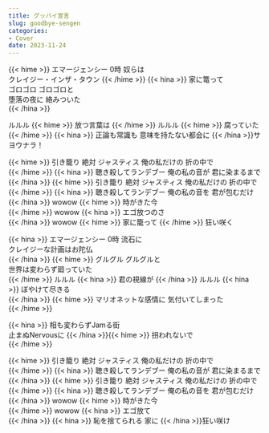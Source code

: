 ```yaml
---
title: グッバイ宣言
slug: goodbye-sengen
categories:
- Cover
date: 2023-11-24
---
```


{{< hime >}}
エマージェンシー 0時 奴らは  
クレイジー・インザ・タウン
{{< /hime >}} {{< hina >}}
家に篭って  
ゴロゴロ ゴロゴロと  
堕落の夜に 絡みついた  
{{< /hina >}}

ルルル {{< hime >}}
放つ言葉は
{{< /hime >}} ルルル {{< hime >}}
腐っていた  
{{< /hime >}}
{{< hina >}}
正論も常識も 意味を持たない都会に
{{< /hina >}}サヨウナラ！  

{{< hime >}}
引き籠り 絶対 ジャスティス 俺の私だけの 折の中で  
{{< /hime >}}
{{< hina >}}
聴き殺してランデブー 俺の私の音が 君に染まるまで  
{{< /hina >}}
{{< hime >}}
引き籠り 絶対 ジャスティス 俺の私だけの 折の中で  
{{< /hime >}}
{{< hina >}}
聴き殺してランデブー 俺の私の音を 君が包むだけ  
{{< /hina >}}
wowow {{< hime >}}
時がきた今  
{{< /hime >}}
wowow {{< hina >}}
エゴ放つのさ  
{{< /hina >}}
wowow {{< hime >}}
家に籠って
{{< /hime >}} 狂い咲く  

{{< hina >}}
エマージェンシー 0時 流石に  
クレイジーな計画はお陀仏  
{{< /hina >}}
{{< hime >}}
グルグル グルグルと  
世界は変わらず廻っていた  
{{< /hime >}}
ルルル {{< hina >}}
君の視線が
{{< /hina >}} ルルル {{< hina >}}
ぼやけて尽きる  
{{< /hina >}}
{{< hime >}}
マリオネットな感情に 気付いてしまった  
{{< /hime >}}

{{< hina >}}
相も変わらずJamる街  
止まぬNervousに
{{< /hina >}}{{< hime >}}
 拐われないで  
{{< /hime >}}

{{< hime >}}
引き籠り 絶対 ジャスティス 俺の私だけの 折の中で  
{{< /hime >}}
{{< hina >}}
聴き殺してランデブー 俺の私の音が 君に染まるまで  
{{< /hina >}}
{{< hime >}}
引き籠り 絶対 ジャスティス 俺の私だけの 折の中で  
{{< /hime >}}
{{< hina >}}
聴き殺してランデブー 俺の私の音を 君が包むだけ  
{{< /hina >}}
wowow {{< hime >}}
時がきた今  
{{< /hime >}}
wowow {{< hina >}}
エゴ放て  
{{< /hina >}}
{{< hina >}}
恥を捨てられる 家に
{{< /hina >}}狂い咲け  
